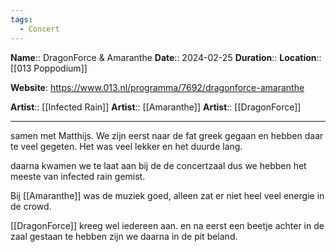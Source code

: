 ```yaml
---
tags:
  - Concert
---
```

**Name**:: DragonForce & Amaranthe
**Date**:: 2024-02-25
**Duration**:: 
**Location**:: [[013 Poppodium]]

**Website**: https://www.013.nl/programma/7692/dragonforce-amaranthe

**Artist**:: [[Infected Rain]]
**Artist**:: [[Amaranthe]]
**Artist**:: [[DragonForce]]

---

samen met Matthijs. We zijn eerst naar de fat greek gegaan en hebben daar te veel gegeten.
Het was veel lekker en het duurde lang.

daarna kwamen we te laat aan bij de de concertzaal dus we hebben het meeste van infected rain gemist.

Bij [[Amaranthe]] was de muziek goed, alleen zat er niet heel veel energie in de crowd.

[[DragonForce]] kreeg wel iedereen aan. en na eerst een beetje achter in de zaal gestaan te hebben zijn we daarna in de pit beland.
